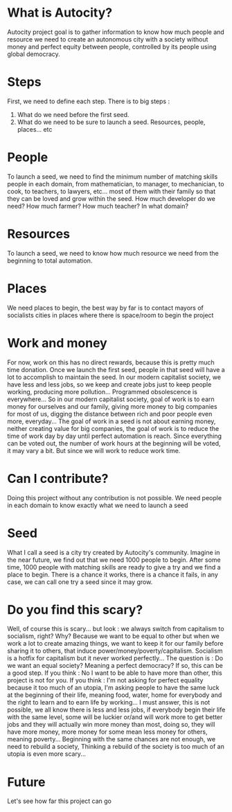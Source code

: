 # What is Autocity?
Autocity project goal is to gather information to know how much people and resource we need to create an autonomous city with a society without money and perfect equity between people, controlled by its people using global democracy.

# Steps
First, we need to define each step.
There is to big steps :
1) What do we need before the first seed.
2) What do we need to be sure to launch a seed. Resources, people, places... etc

# People
To launch a seed, we need to find the minimum number of matching skills people in each domain, from mathematician, to manager, to mechanician, to cook, to teachers, to lawyers, etc... most of them with their family so that they can be loved and grow within the seed.
How much developer do we need? How much farmer? How much teacher? In what domain?

# Resources
To launch a seed, we need to know how much resource we need from the beginning to total automation.

# Places
We need places to begin, the best way by far is to contact mayors of socialists cities in places where there is space/room to begin the project

# Work and money
For now, work on this has no direct rewards, because this is pretty much time donation.
Once we launch the first seed, people in that seed will have a lot to accomplish to maintain the seed.
In our modern capitalist society, we have less and less jobs, so we keep and create jobs just to keep people working, producing more pollution... Programmed obsolescence is everywhere... So in our modern capitalist society, goal of work is to earn money for ourselves and our family, giving more money to big companies for most of us, digging the distance between rich and poor people even more, everyday...
The goal of work in a seed is not about earning money, neither creating value for big companies, the goal of work is to reduce the time of work day by day until perfect automation is reach.
Since everything can be voted out, the number of work hours at the beginning will be voted, it may vary a bit. But since we will work to reduce work time.

# Can I contribute?
Doing this project without any contribution is not possible.
We need people in each domain to know exactly what we need to launch a seed

# Seed
What I call a seed is a city try created by Autocity's community.
Imagine in the near future, we find out that we need 1000 people to begin.
After some time, 1000 people with matching skills are ready to give a try and we find a place to begin.
There is a chance it works, there is a chance it fails, in any case, we can call one try a seed since it may grow.

# Do you find this scary?
Well, of course this is scary... but look : we always switch from capitalism to socialism, right? Why? Because we want to be equal to other but when we work a lot to create amazing things, we want to keep it for our family before sharing it to others, that induce power/money/poverty/capitalism. Socialism is a hotfix for capitalism but it never worked perfectly...
The question is : Do we want an equal society? Meaning a perfect democracy? If so, this can be a good step.
If you think : No I want to be able to have more than other, this project is not for you. If you think : I'm not asking for perfect equality because it too much of an utopia, I'm asking people to have the same luck at the beginning of their life, meaning food, water, home for everybody and the right to learn and to earn life by working... I must answer, this is not possible, we all know there is less and less jobs, if everybody begin their life with the same level, some will be luckier or/and will work more to get better jobs and they will actually win more money than most, doing so, they will have more money, more money for some mean less money for others, meaning poverty...
Beginning with the same chances are not enough, we need to rebuild a society, Thinking a rebuild of the society is too much of an utopia is even more scary...

# Future
Let's see how far this project can go
